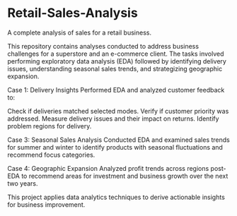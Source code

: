 # Retail-Sales-Analysis
A complete analysis of sales for a retail business.


This repository contains analyses conducted to address business challenges for a superstore and an e-commerce client. The tasks involved performing exploratory data analysis (EDA) followed by identifying delivery issues, understanding seasonal sales trends, and strategizing geographic expansion.

Case 1: Delivery Insights
Performed EDA and analyzed customer feedback to:

Check if deliveries matched selected modes.
Verify if customer priority was addressed.
Measure delivery issues and their impact on returns.
Identify problem regions for delivery.

Case 3: Seasonal Sales Analysis
Conducted EDA and examined sales trends for summer and winter to identify products with seasonal fluctuations and recommend focus categories.

Case 4: Geographic Expansion
Analyzed profit trends across regions post-EDA to recommend areas for investment and business growth over the next two years.

This project applies data analytics techniques to derive actionable insights for business improvement.
